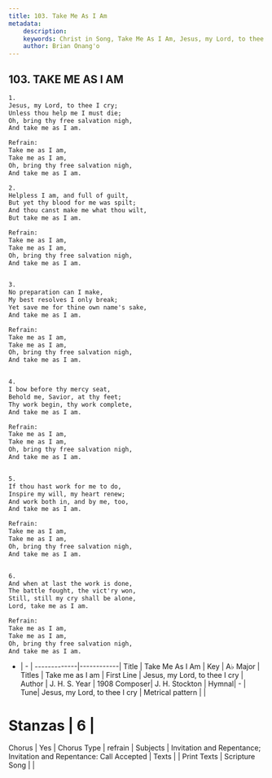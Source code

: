 ```yaml
---
title: 103. Take Me As I Am
metadata:
    description: 
    keywords: Christ in Song, Take Me As I Am, Jesus, my Lord, to thee I cry, Take me as I am
    author: Brian Onang'o
---
```



## 103. TAKE ME AS I AM

```txt
1.
Jesus, my Lord, to thee I cry;
Unless thou help me I must die;
Oh, bring thy free salvation nigh,
And take me as I am.

Refrain:
Take me as I am,
Take me as I am,
Oh, bring thy free salvation nigh,
And take me as I am.

2.
Helpless I am, and full of guilt,
But yet thy blood for me was spilt;
And thou canst make me what thou wilt,
But take me as I am. 

Refrain:
Take me as I am,
Take me as I am,
Oh, bring thy free salvation nigh,
And take me as I am.


3.
No preparation can I make,
My best resolves I only break;
Yet save me for thine own name's sake,
And take me as I am. 

Refrain:
Take me as I am,
Take me as I am,
Oh, bring thy free salvation nigh,
And take me as I am.


4.
I bow before thy mercy seat,
Behold me, Savior, at thy feet;
Thy work begin, thy work complete, 
And take me as I am. 

Refrain:
Take me as I am,
Take me as I am,
Oh, bring thy free salvation nigh,
And take me as I am.


5.
If thou hast work for me to do,
Inspire my will, my heart renew;
And work both in, and by me, too,
And take me as I am. 

Refrain:
Take me as I am,
Take me as I am,
Oh, bring thy free salvation nigh,
And take me as I am.


6.
And when at last the work is done,
The battle fought, the vict'ry won,
Still, still my cry shall be alone,
Lord, take me as I am. 

Refrain:
Take me as I am,
Take me as I am,
Oh, bring thy free salvation nigh,
And take me as I am.

```

- |   -  |
-------------|------------|
Title | Take Me As I Am |
Key | A♭ Major |
Titles | Take me as I am |
First Line | Jesus, my Lord, to thee I cry |
Author | J. H. S.
Year | 1908
Composer| J. H. Stockton |
Hymnal|  - |
Tune| Jesus, my Lord, to thee I cry |
Metrical pattern | |
# Stanzas | 6 |
Chorus | Yes |
Chorus Type | refrain |
Subjects | Invitation and Repentance; Invitation and Repentance: Call Accepted |
Texts |  |
Print Texts | 
Scripture Song |  |
  
